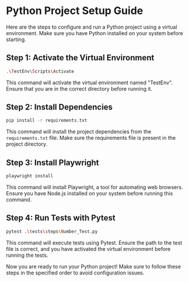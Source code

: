 # Python Project Setup Guide

Here are the steps to configure and run a Python project using a virtual environment. Make sure you have Python installed on your system before starting.

## Step 1: Activate the Virtual Environment

```bash
.\TestEnv\Scripts\Activate
```

This command will activate the virtual environment named "TestEnv". Ensure that you are in the correct directory before running it.

## Step 2: Install Dependencies

```bash
pip install -r requirements.txt
```

This command will install the project dependencies from the `requirements.txt` file. Make sure the requirements file is present in the project directory.

## Step 3: Install Playwright

```bash
playwright install
```

This command will install Playwright, a tool for automating web browsers. Ensure you have Node.js installed on your system before running this command.

## Step 4: Run Tests with Pytest

```bash
pytest .\tests\steps\Number_Test.py
```

This command will execute tests using Pytest. Ensure the path to the test file is correct, and you have activated the virtual environment before running the tests.

Now you are ready to run your Python project! Make sure to follow these steps in the specified order to avoid configuration issues.